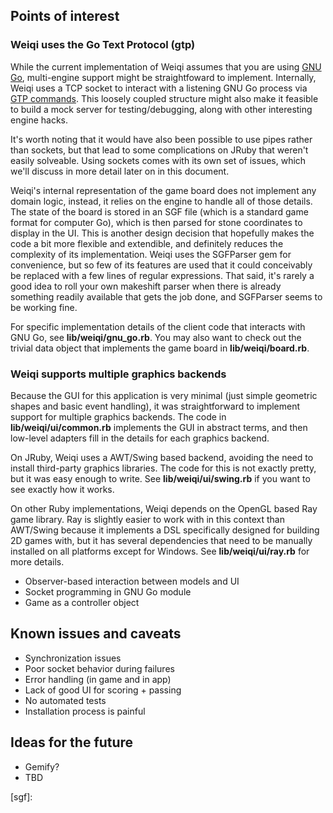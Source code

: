 ## Points of interest

### Weiqi uses the Go Text Protocol (gtp)

While the current implementation of Weiqi assumes that you are 
using [GNU Go][gnugo], multi-engine support might be straightfoward
to implement. Internally, Weiqi uses a TCP socket to interact
with a listening GNU Go process via [GTP commands][gtp]. This
loosely coupled structure might also make it feasible
to build a mock server for testing/debugging, along with 
other interesting engine hacks.

It's worth noting that it would have also been possible to
use pipes rather than sockets, but that lead to some 
complications on JRuby that weren't easily solveable. Using
sockets comes with its own set of issues, which we'll discuss
in more detail later on in this document.

Weiqi's internal representation of the game board does not
implement any domain logic, instead, it relies on the engine
to handle all of those details. The state of the board is
stored in an SGF file (which is a standard game format for
computer Go), which is then parsed for stone coordinates
to display in the UI. This is another design decision that
hopefully makes the code a bit more flexible and extendible,
and definitely reduces the complexity of its implementation.
Weiqi uses the SGFParser gem for convenience, but so few
of its features are used that it could conceivably be replaced
with a few lines of regular expressions. That said, it's rarely
a good idea to roll your own makeshift parser when there is
already something readily available that gets the job done,
and SGFParser seems to be working fine.

For specific implementation details of the client code that
interacts with GNU Go, see **lib/weiqi/gnu_go.rb**. You may
also want to check out the trivial data object that implements the
game board in **lib/weiqi/board.rb**.

### Weiqi supports multiple graphics backends

Because the GUI for this application is very minimal (just simple
geometric shapes and basic event handling), it was straightforward
to implement support for multiple graphics backends. The code in 
**lib/weiqi/ui/common.rb** implements the GUI in abstract terms,
and then low-level adapters fill in the details for each graphics
backend.

On JRuby, Weiqi uses a AWT/Swing based backend, avoiding 
the need to install third-party graphics libraries. The code
for this is not exactly pretty, but it was easy enough to write.
See **lib/weiqi/ui/swing.rb** if you want to see exactly how it works.

On other Ruby implementations, Weiqi depends on the OpenGL based
Ray game library. Ray is slightly easier to work with in this context
than AWT/Swing because it implements a DSL specifically designed for
building 2D games with, but it has several dependencies that need
to be manually installed on all platforms except for Windows. See 
**lib/weiqi/ui/ray.rb** for more details.

* Observer-based interaction between models and UI
* Socket programming in GNU Go module
* Game as a controller object

## Known issues and caveats

* Synchronization issues
* Poor socket behavior during failures
* Error handling (in game and in app)
* Lack of good UI for scoring + passing
* No automated tests
* Installation process is painful

## Ideas for the future

* Gemify?
* TBD


[gtp]: http://www.lysator.liu.se/~gunnar/gtp/gtp2-spec-draft2/gtp2-spec.html
[gnugo]: http://www.gnu.org/software/gnugo/
[sgf]: 

